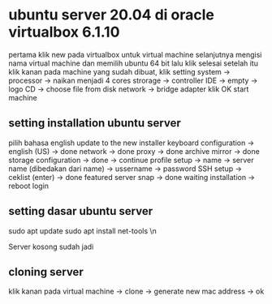 # ubuntu server 20.04 di oracle virtualbox 6.1.10
pertama klik new pada virtualbox untuk virtual machine
selanjutnya mengisi nama virtual machine dan memilih ubuntu 64 bit
lalu klik selesai
setelah itu klik kanan pada machine yang sudah dibuat, klik setting
system -> processor -> naikan menjadi 4 cores
strorage -> controller IDE -> empty -> logo CD -> choose file from disk
network -> bridge adapter
klik OK
start machine

## setting installation ubuntu server
pilih bahasa english
update to the new installer
keyboard configuration -> english (US) -> done
network -> done
proxy -> done
archive mirror -> done
storage configuration -> done -> continue
profile setup -> name -> server name (dibedakan dari name) -> ussername -> password
SSH setup -> ceklist (enter) -> done
featured server snap -> done
waiting installation -> reboot
login

## setting dasar ubuntu server
sudo apt update
sudo apt install net-tools \n

Server kosong sudah jadi

## cloning server
klik kanan pada virtual machine -> clone -> generate new mac address -> ok
